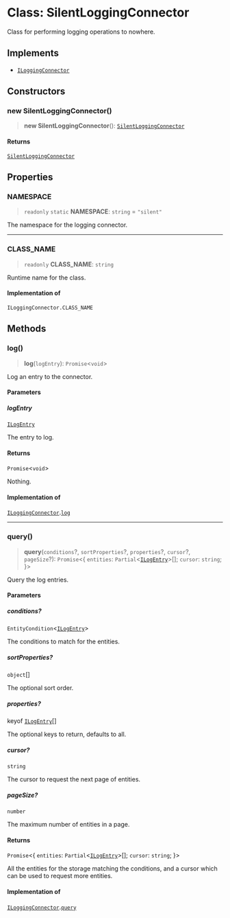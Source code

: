 # Class: SilentLoggingConnector

Class for performing logging operations to nowhere.

## Implements

- [`ILoggingConnector`](../interfaces/ILoggingConnector.md)

## Constructors

### new SilentLoggingConnector()

> **new SilentLoggingConnector**(): [`SilentLoggingConnector`](SilentLoggingConnector.md)

#### Returns

[`SilentLoggingConnector`](SilentLoggingConnector.md)

## Properties

### NAMESPACE

> `readonly` `static` **NAMESPACE**: `string` = `"silent"`

The namespace for the logging connector.

***

### CLASS\_NAME

> `readonly` **CLASS\_NAME**: `string`

Runtime name for the class.

#### Implementation of

`ILoggingConnector.CLASS_NAME`

## Methods

### log()

> **log**(`logEntry`): `Promise`\<`void`\>

Log an entry to the connector.

#### Parameters

##### logEntry

[`ILogEntry`](../interfaces/ILogEntry.md)

The entry to log.

#### Returns

`Promise`\<`void`\>

Nothing.

#### Implementation of

[`ILoggingConnector`](../interfaces/ILoggingConnector.md).[`log`](../interfaces/ILoggingConnector.md#log)

***

### query()

> **query**(`conditions`?, `sortProperties`?, `properties`?, `cursor`?, `pageSize`?): `Promise`\<\{ `entities`: `Partial`\<[`ILogEntry`](../interfaces/ILogEntry.md)\>[]; `cursor`: `string`; \}\>

Query the log entries.

#### Parameters

##### conditions?

`EntityCondition`\<[`ILogEntry`](../interfaces/ILogEntry.md)\>

The conditions to match for the entities.

##### sortProperties?

`object`[]

The optional sort order.

##### properties?

keyof [`ILogEntry`](../interfaces/ILogEntry.md)[]

The optional keys to return, defaults to all.

##### cursor?

`string`

The cursor to request the next page of entities.

##### pageSize?

`number`

The maximum number of entities in a page.

#### Returns

`Promise`\<\{ `entities`: `Partial`\<[`ILogEntry`](../interfaces/ILogEntry.md)\>[]; `cursor`: `string`; \}\>

All the entities for the storage matching the conditions,
and a cursor which can be used to request more entities.

#### Implementation of

[`ILoggingConnector`](../interfaces/ILoggingConnector.md).[`query`](../interfaces/ILoggingConnector.md#query)
